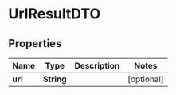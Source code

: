 # UrlResultDTO

## Properties
Name | Type | Description | Notes
------------ | ------------- | ------------- | -------------
**url** | **String** |  |  [optional]
